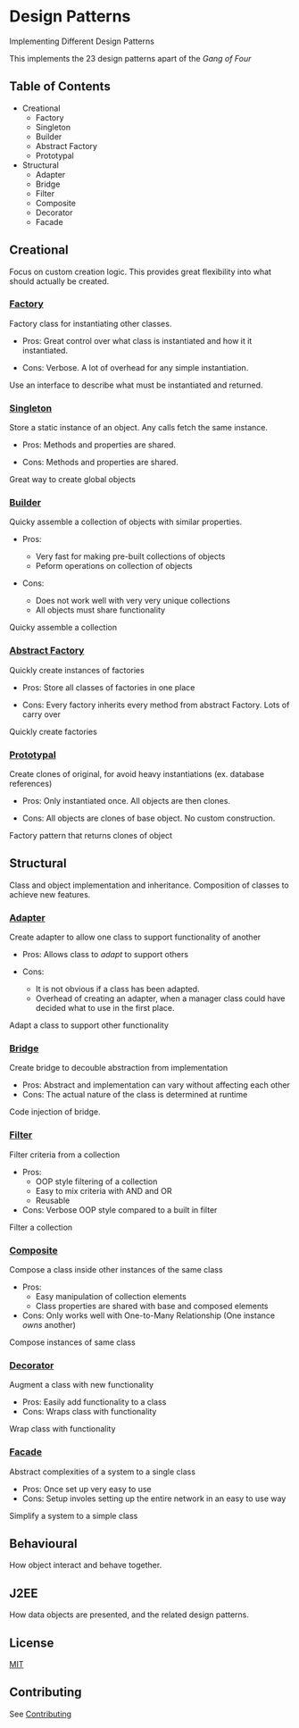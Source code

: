 # Design Patterns

Implementing Different Design Patterns

This implements the 23 design patterns apart of the _Gang of Four_

## Table of Contents

- Creational
  - Factory
  - Singleton
  - Builder
  - Abstract Factory
  - Prototypal
- Structural
  - Adapter
  - Bridge
  - Filter
  - Composite
  - Decorator
  - Facade

## Creational

Focus on custom creation logic. This provides great flexibility into
what should actually be created.

### [Factory](/src/creational/factory.ts)

Factory class for instantiating other classes.

- Pros: Great control over what class is instantiated and how it it instantiated.

- Cons: Verbose. A lot of overhead for any simple instantiation.

Use an interface to describe what must be instantiated and returned.

### [Singleton](/src/creational/singleton.ts)

Store a static instance of an object. Any calls fetch the same instance.

- Pros: Methods and properties are shared.

- Cons: Methods and properties are shared.

Great way to create global objects

### [Builder](/src/creational/builder.ts)

Quicky assemble a collection of objects with similar properties.

- Pros:
  - Very fast for making pre-built collections of objects
  - Peform operations on collection of objects

- Cons:
  - Does not work well with very very unique collections
  - All objects must share functionality

Quicky assemble a collection

### [Abstract Factory](/src/creational/abstractFactory.ts)

Quickly create instances of factories

- Pros: Store all classes of factories in one place

- Cons: Every factory inherits every method from abstract Factory. Lots of carry over

Quickly create factories

### [Prototypal](/src/creational/prototypal.ts)

Create clones of original, for avoid heavy instantiations (ex. database references)

- Pros: Only instantiated once. All objects are then clones.

- Cons: All objects are clones of base object. No custom construction.

Factory pattern that returns clones of object

## Structural

Class and object implementation and inheritance. Composition of classes
to achieve new features.

### [Adapter](/src/structural/adapter.ts)

Create adapter to allow one class to support functionality of another

- Pros: Allows class to _adapt_ to support others

- Cons:
  - It is not obvious if a class has been adapted.
  - Overhead of creating an adapter, when a manager class could have decided what to use in the first place.

Adapt a class to support other functionality

### [Bridge](/src/structural/bridge.ts)

Create bridge to decouble abstraction from implementation

- Pros: Abstract and implementation can vary without affecting each other
- Cons: The actual nature of the class is determined at runtime

Code injection of bridge.

### [Filter](/src/structural/filter.ts)

Filter criteria from a collection

- Pros:
  - OOP style filtering of a collection
  - Easy to mix criteria with AND and OR
  - Reusable
- Cons: Verbose OOP style compared to a built in filter

Filter a collection

### [Composite](/src/structural/composite.ts)

Compose a class inside other instances of the same class

- Pros:
  - Easy manipulation of collection elements
  - Class properties are shared with base and composed elements
- Cons: Only works well with One-to-Many Relationship (One instance _owns_ another)

Compose instances of same class

### [Decorator](/src/structural/decorator.ts)

Augment a class with new functionality

- Pros: Easily add functionality to a class
- Cons: Wraps class with functionality

Wrap class with functionality

### [Facade](/src/structural/facade.ts)

Abstract complexities of a system to a single class

- Pros: Once set up very easy to use
- Cons: Setup involes setting up the entire network in an easy to use way

Simplify a system to a simple class

## Behavioural

How object interact and behave together.

## J2EE

How data objects are presented, and the related design patterns.

## License

[MIT](/LICENSE)

## Contributing

See [Contributing](/CONTRIBUTING.md)
